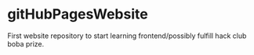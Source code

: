 # gitHubPagesWebsite
First website repository to start learning frontend/possibly fulfill hack club boba prize.
